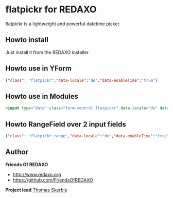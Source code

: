 # flatpickr for REDAXO

flatpickr is a lightweight and powerful datetime picker.

## Howto install

Just install it from the REDAXO installer

## Howto use in YForm

```json
{"class": "flatpickr","data-locale":"de","data-enableTime":"true"}
```

## Howto use in Modules

```html
<input type="date" class="form-control flatpickr" data-locale="de" data-anableTime="true" name="REX_INPUT_VALUE[1]" value="REX_VALUE[1]">
```

## Howto RangeField over 2 input fields 

```json
{"class": "flatpickr_range","data-locale":"de","data-enableTime":"true", "data-rangefield":"#id"}
```

## Author

**Friends Of REDAXO**

* http://www.redaxo.org
* https://github.com/FriendsOfREDAXO

**Project lead**
[Thomas Skerbis](https://github.com/skerbis)
